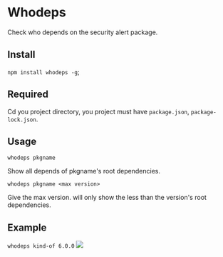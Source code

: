 # Whodeps
Check who depends on the security alert package.

## Install
`npm install whodeps -g`;
## Required
Cd you project directory, you project must have `package.json`, `package-lock.json`.
## Usage
`whodeps pkgname`

Show all depends of pkgname's root dependencies.

`whodeps pkgname <max version>`

Give the max version. will only show the less than the version's root dependencies.

## Example
`whodeps kind-of 6.0.0`
<img src="https://hezedu.github.io/SomethingBoring/static/whodeps-demo.gif">




